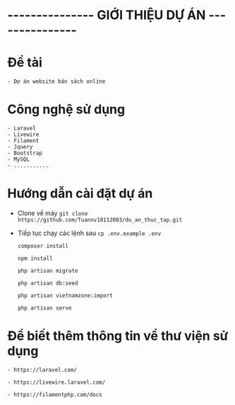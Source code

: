 
# --------------- GIỚI THIỆU DỰ ÁN ---------------


# Đề tài 
    - Dự án website bán sách online

# Công nghệ sử dụng
    - Laravel
    - Livewire
    - Filament
    - Jquery
    - Bootstrap
    - MySQL
    - ...........

# Hướng dẫn cài đặt dự án

 - Clone về máy 
    `git clone https://github.com/Tuannv18112003/du_an_thuc_tap.git`

- Tiếp tục chạy các lệnh sau
    `cp .env.example .env`

    `composer install`

    `npm install`

    `php artisan migrate`

    `php artisan db:seed`

    `php artisan vietnamzone:import`

    `php artisan serve` 


# Để biết thêm thông tin về thư viện sử dụng
    - https://laravel.com/

    - https://livewire.laravel.com/

    - https://filamentphp.com/docs